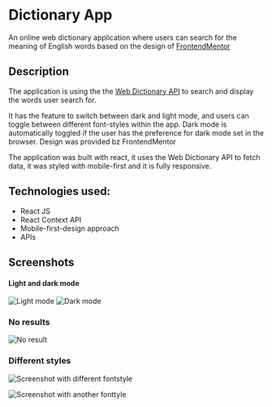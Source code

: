 # Dictionary App

An online web dictionary application where users can search for the meaning of English words based on the design of [FrontendMentor]('https://www.frontendmentor.io/')

## Description
The application is using the the [Web Dictionary API]('https://dictionaryapi.dev/') to search and display the words user search for.

It has the feature to switch between dark and light mode, and users can toggle between different font-styles within the app. 
Dark mode is automatically toggled if the user has the preference for dark mode set in the browser. Design was provided bz FrontendMentor

The application was built with react, it uses the Web Dictionary API to fetch data, it was styled with mobile-first and it is fully responsive.

## Technologies used:
* React JS
* React Context API
* Mobile-first-design approach
* APIs

## Screenshots


#### Light and dark mode
![Light mode](https://firebasestorage.googleapis.com/v0/b/frontendportfolio-b0a92.appspot.com/o/dict%20(5).png?alt=media&token=36af5269-87ba-47e3-a008-51ff2e9729ab)
![Dark mode](https://firebasestorage.googleapis.com/v0/b/frontendportfolio-b0a92.appspot.com/o/dict%20(4).png?alt=media&token=ad7c3664-18f3-4dc9-bd27-c92a9c1fd06e)

### No results
![No result](https://firebasestorage.googleapis.com/v0/b/frontendportfolio-b0a92.appspot.com/o/dict%20(1).png?alt=media&token=fabb4125-9b25-414a-8c31-03b4e77a1c9d)

### Different styles

![Screenshot with different fontstyle](https://firebasestorage.googleapis.com/v0/b/frontendportfolio-b0a92.appspot.com/o/dict%20(3).png?alt=media&token=2d1c36fd-4925-44aa-8628-c4c5549ce771)

![Screenshot with another fonttyle](https://firebasestorage.googleapis.com/v0/b/frontendportfolio-b0a92.appspot.com/o/dict%20(2).png?alt=media&token=1a571f34-7790-4a2b-83d7-7d508d14b8f6)
